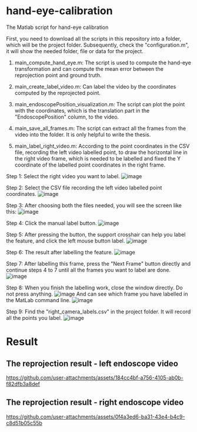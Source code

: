 # hand-eye-calibration
The Matlab script for hand-eye calibration

First, you need to download all the scripts in this repository into a folder, which will be the project folder. Subsequently, check the "configuration.m", it will show the needed folder, file or data for the project.

1. main_compute_hand_eye.m:
The script is used to compute the hand-eye transformation and can compute the mean error between the reprojection point and ground truth.

2. main_create_label_video.m:
Can label the video by the coordinates computed by the reprojected point.

3. main_endoscopePosition_visualization.m:
The script can plot the point with the coordinates, which is the translation part in the "EndoscopePosition" column, to the video.

4. main_save_all_frames.m:
The script can extract all the frames from the video into the folder. It is only helpful to write the thesis.

5. main_label_right_video.m:
According to the point coordinates in the CSV file, recording the left video labelled point, to draw the horizontal line in the right video frame, which is needed to be labelled and fixed the Y coordinate of the labelled point coordinates in the right frame.

Step 1:
Select the right video you want to label.
![image](https://github.com/user-attachments/assets/80b2b2ba-3f92-4e83-ade3-b5463b157b7e)

Step 2:
Select the CSV file recording the left video labelled point coordinates.
![image](https://github.com/user-attachments/assets/0d6b1a8d-9bbf-49be-aa63-82730729a134)

Step 3:
After choosing both the files needed, you will see the screen like this:
![image](https://github.com/user-attachments/assets/d1631b74-07d6-405b-978d-b773d260e4ff)

Step 4:
Click the manual label button.
![image](https://github.com/user-attachments/assets/fa2c45a6-2722-44e3-bd22-d0a364e3d6e3)

Step 5:
After pressing the button, the support crosshair can help you label the feature, and click the left mouse button label.
![image](https://github.com/user-attachments/assets/3dcca288-4230-430d-b64c-3816d5188e03)

Step 6:
The result after labelling the feature.
![image](https://github.com/user-attachments/assets/e4888b9e-0caf-43da-b5e1-a4dfd3ad8b5d)

Step 7:
After labelling this frame, press the "Next Frame" button directly and continue steps 4 to 7 until all the frames you want to label are done.
![image](https://github.com/user-attachments/assets/d531b07a-fafb-47a3-a85b-0328959d4f1a)

Step 8:
When you finish the labelling work, close the window directly. Do not press anything.
![image](https://github.com/user-attachments/assets/036f3a62-acfe-4596-b0cd-a9dd4170f20b)
And can see which frame you have labelled in the MatLab command line.
![image](https://github.com/user-attachments/assets/01fff6dd-461c-4822-b254-a47b9a8e1912)

Step 9:
Find the "right_camera_labels.csv" in the project folder. It will record all the points you label.
![image](https://github.com/user-attachments/assets/0228dea7-0a30-49f2-af09-c61a75b55784)

# Result
## The reprojection result - left endoscope video
https://github.com/user-attachments/assets/184cc4bf-a756-4105-ab0b-f82dfb3a8def

## The reprojection result - right endoscope video
https://github.com/user-attachments/assets/0f4a3ed6-ba31-43e4-b4c9-c8d51b05c55b







